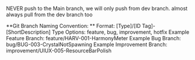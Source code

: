 NEVER push to the Main branch, we will only push from dev branch. 
almost always pull from the dev branch too 


**Git Branch Naming Convention:    **
Format: [Type]/[ID Tag]-[ShortDescription]
Type Options: feature, bug, improvement, hotfix
Example Feature Branch: feature/HARV-001-HarmonyMeter
Example Bug Branch: bug/BUG-003-CrystalNotSpawning
Example Improvement Branch: improvement/UIUX-005-ResourceBarPolish
